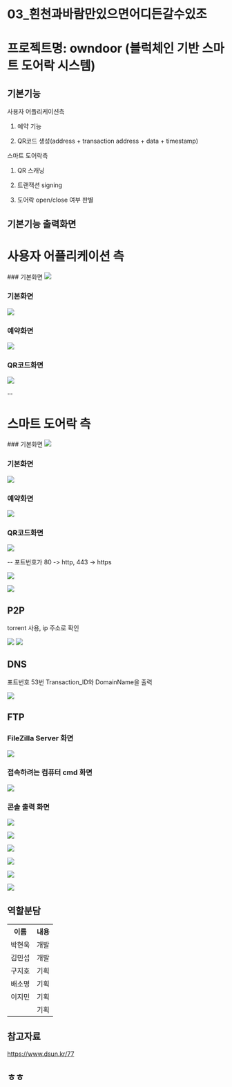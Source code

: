 
# 03_흰천과바람만있으면어디든갈수있조
# 프로젝트명: owndoor (블럭체인 기반 스마트 도어락 시스템)



기본기능
--
사용자 어플리케이션측 

1. 예약 기능

2. QR코드 생성(address + transaction address + data + timestamp)

스마트 도어락측

1. QR 스캐닝

2. 트랜잭션 signing

3. 도어락 open/close 여부 판별





기본기능 출력화면
--
<h1>사용자 어플리케이션 측 </h1>
### 기본화면
<img src="https://user-images.githubusercontent.com/37360089/70724357-ce535600-1d3d-11ea-96c2-1b99771d1988.png"></img>

### 기본화면
<img src="https://user-images.githubusercontent.com/37360089/70724401-e4611680-1d3d-11ea-896f-13df04daeafa.png"></img>

### 예약화면
<img src="https://user-images.githubusercontent.com/37360089/70724391-dc08db80-1d3d-11ea-90aa-e28e8c804f2e.png"></img> <br>

### QR코드화면
<img src="https://user-images.githubusercontent.com/37360089/70725416-aebd2d00-1d3f-11ea-8e7d-9aee8bb4b99c.png"></img>

--
<h1>스마트 도어락 측 </h1>
### 기본화면
<img src="https://user-images.githubusercontent.com/37360089/70724357-ce535600-1d3d-11ea-96c2-1b99771d1988.png"></img>

### 기본화면
<img src="https://user-images.githubusercontent.com/37360089/70724401-e4611680-1d3d-11ea-896f-13df04daeafa.png"></img>

### 예약화면
<img src="https://user-images.githubusercontent.com/37360089/70724391-dc08db80-1d3d-11ea-90aa-e28e8c804f2e.png"></img> <br>

### QR코드화면
<img src="https://user-images.githubusercontent.com/37360089/70725416-aebd2d00-1d3f-11ea-8e7d-9aee8bb4b99c.png"></img>



--
포트번호가 80 -> http, 443 -> https 
<div>
   <img src="https://user-images.githubusercontent.com/37360089/70724568-2ee29300-1d3e-11ea-822a-01a2b4466149.png"></img>

<img src="https://user-images.githubusercontent.com/37360089/70724588-34d87400-1d3e-11ea-9cfd-99184eda7dcf.png"></img>

</div>

P2P
--
torrent 사용, ip 주소로 확인
<div>
   <img src="https://user-images.githubusercontent.com/37360089/70724854-b4664300-1d3e-11ea-8112-28baa5947a1f.png"></img>
   <img src="https://user-images.githubusercontent.com/37360089/70725028-05763700-1d3f-11ea-88f4-906ee42582e0.png"></img>
</div>

DNS
--
포트번호 53번
Transaction_ID와 DomainName을 출력

<img src="https://user-images.githubusercontent.com/37360089/70726269-2d669a00-1d41-11ea-8dbd-8ca9effb417e.png"></img>

FTP
--
### FileZilla Server 화면
<img src="https://user-images.githubusercontent.com/37360089/70725503-d9a78100-1d3f-11ea-8773-7c4c430744da.png"></img>

### 접속하려는 컴퓨터 cmd 화면
<img src="https://user-images.githubusercontent.com/37360089/70725578-00fe4e00-1d40-11ea-95fa-ef91ae640e35.png"></img>

### 콘솔 출력 화면 
<div>
<img src="https://user-images.githubusercontent.com/37360089/70725795-5f2b3100-1d40-11ea-81c4-34f09cc250ed.png"></img>

<img src="https://user-images.githubusercontent.com/37360089/70725814-66ead580-1d40-11ea-845d-1f5c730a0d34.png"></img>

<img src="https://user-images.githubusercontent.com/37360089/70725830-6e11e380-1d40-11ea-98cc-605ca22b4c73.png"></img>

<img src="https://user-images.githubusercontent.com/37360089/70725839-72d69780-1d40-11ea-9962-6b04d432ea86.png"></img>

<img src="https://user-images.githubusercontent.com/37360089/70725874-81bd4a00-1d40-11ea-924d-dbb6bd74ec93.png"></img>

<img src="https://user-images.githubusercontent.com/37360089/70725896-897cee80-1d40-11ea-9eaa-f1c662eb1d13.png"></img>
</div>


역할분담
--
<table>
   <th>이름</th>
   <th>내용</th>
   <tr>
       <td>박현욱</td>
       <td>개발</td>
   </tr>
   <tr>
       <td>김민섭</td>
       <td>개발</td>
   </tr>
   <tr>
       <td>구지호</td>
       <td>기획</td>
   </tr>
   <tr>
       <td>배소명</td>
       <td>기획</td>
   </tr>
   <tr>
       <td>이지민</td>
       <td>기획</td>
   </tr>
   <tr>
       <td></td>
       <td>기획</td>
   </tr>
   </table>
   
   
   
참고자료
--

https://www.dsun.kr/77<br>

ㅎㅎ
--
